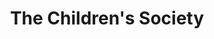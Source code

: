 ---
title: "The Children's Society"
url: /ashby-de-la-zouch/the-childrens-society/
shop: Gebrauchtwaren
---